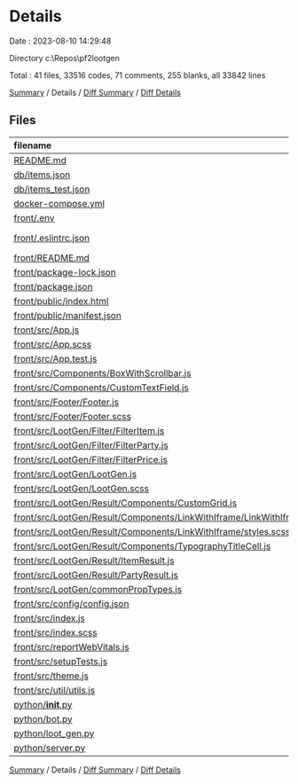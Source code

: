 # Details

Date : 2023-08-10 14:29:48

Directory c:\\Repos\\pf2lootgen

Total : 41 files,  33516 codes, 71 comments, 255 blanks, all 33842 lines

[Summary](results.md) / Details / [Diff Summary](diff.md) / [Diff Details](diff-details.md)

## Files
| filename | language | code | comment | blank | total |
| :--- | :--- | ---: | ---: | ---: | ---: |
| [README.md](/README.md) | Markdown | 78 | 0 | 34 | 112 |
| [db/items.json](/db/items.json) | JSON | 1 | 0 | 0 | 1 |
| [db/items_test.json](/db/items_test.json) | JSON | 1 | 0 | 0 | 1 |
| [docker-compose.yml](/docker-compose.yml) | YAML | 20 | 0 | 1 | 21 |
| [front/.env](/front/.env) | Properties | 2 | 0 | 0 | 2 |
| [front/.eslintrc.json](/front/.eslintrc.json) | JSON with Comments | 27 | 0 | 1 | 28 |
| [front/README.md](/front/README.md) | Markdown | 38 | 0 | 33 | 71 |
| [front/package-lock.json](/front/package-lock.json) | JSON | 31,870 | 0 | 1 | 31,871 |
| [front/package.json](/front/package.json) | JSON | 49 | 0 | 1 | 50 |
| [front/public/index.html](/front/public/index.html) | HTML | 20 | 23 | 1 | 44 |
| [front/public/manifest.json](/front/public/manifest.json) | JSON | 15 | 0 | 1 | 16 |
| [front/src/App.js](/front/src/App.js) | JavaScript | 32 | 1 | 4 | 37 |
| [front/src/App.scss](/front/src/App.scss) | SCSS | 11 | 0 | 2 | 13 |
| [front/src/App.test.js](/front/src/App.test.js) | JavaScript | 8 | 0 | 2 | 10 |
| [front/src/Components/BoxWithScrollbar.js](/front/src/Components/BoxWithScrollbar.js) | JavaScript | 18 | 3 | 3 | 24 |
| [front/src/Components/CustomTextField.js](/front/src/Components/CustomTextField.js) | JavaScript | 9 | 0 | 5 | 14 |
| [front/src/Footer/Footer.js](/front/src/Footer/Footer.js) | JavaScript | 30 | 4 | 3 | 37 |
| [front/src/Footer/Footer.scss](/front/src/Footer/Footer.scss) | SCSS | 3 | 0 | 2 | 5 |
| [front/src/LootGen/Filter/FilterItem.js](/front/src/LootGen/Filter/FilterItem.js) | JavaScript | 84 | 5 | 5 | 94 |
| [front/src/LootGen/Filter/FilterParty.js](/front/src/LootGen/Filter/FilterParty.js) | JavaScript | 70 | 5 | 5 | 80 |
| [front/src/LootGen/Filter/FilterPrice.js](/front/src/LootGen/Filter/FilterPrice.js) | JavaScript | 100 | 5 | 5 | 110 |
| [front/src/LootGen/LootGen.js](/front/src/LootGen/LootGen.js) | JavaScript | 204 | 4 | 20 | 228 |
| [front/src/LootGen/LootGen.scss](/front/src/LootGen/LootGen.scss) | SCSS | 30 | 0 | 10 | 40 |
| [front/src/LootGen/Result/Components/CustomGrid.js](/front/src/LootGen/Result/Components/CustomGrid.js) | JavaScript | 18 | 0 | 5 | 23 |
| [front/src/LootGen/Result/Components/LinkWithIframe/LinkWithIframe.js](/front/src/LootGen/Result/Components/LinkWithIframe/LinkWithIframe.js) | JavaScript | 41 | 0 | 5 | 46 |
| [front/src/LootGen/Result/Components/LinkWithIframe/styles.scss](/front/src/LootGen/Result/Components/LinkWithIframe/styles.scss) | SCSS | 76 | 0 | 6 | 82 |
| [front/src/LootGen/Result/Components/TypographyTitleCell.js](/front/src/LootGen/Result/Components/TypographyTitleCell.js) | JavaScript | 6 | 0 | 3 | 9 |
| [front/src/LootGen/Result/ItemResult.js](/front/src/LootGen/Result/ItemResult.js) | JavaScript | 68 | 4 | 6 | 78 |
| [front/src/LootGen/Result/PartyResult.js](/front/src/LootGen/Result/PartyResult.js) | JavaScript | 101 | 4 | 7 | 112 |
| [front/src/LootGen/commonPropTypes.js](/front/src/LootGen/commonPropTypes.js) | JavaScript | 14 | 0 | 3 | 17 |
| [front/src/config/config.json](/front/src/config/config.json) | JSON | 3 | 0 | 0 | 3 |
| [front/src/index.js](/front/src/index.js) | JavaScript | 18 | 3 | 3 | 24 |
| [front/src/index.scss](/front/src/index.scss) | SCSS | 12 | 0 | 3 | 15 |
| [front/src/reportWebVitals.js](/front/src/reportWebVitals.js) | JavaScript | 12 | 0 | 2 | 14 |
| [front/src/setupTests.js](/front/src/setupTests.js) | JavaScript | 1 | 4 | 1 | 6 |
| [front/src/theme.js](/front/src/theme.js) | JavaScript | 36 | 0 | 4 | 40 |
| [front/src/util/utils.js](/front/src/util/utils.js) | JavaScript | 6 | 0 | 3 | 9 |
| [python/__init__.py](/python/__init__.py) | Python | 0 | 0 | 1 | 1 |
| [python/bot.py](/python/bot.py) | Python | 144 | 1 | 29 | 174 |
| [python/loot_gen.py](/python/loot_gen.py) | Python | 187 | 0 | 19 | 206 |
| [python/server.py](/python/server.py) | Python | 53 | 5 | 16 | 74 |

[Summary](results.md) / Details / [Diff Summary](diff.md) / [Diff Details](diff-details.md)